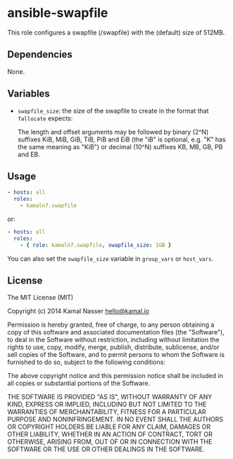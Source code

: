 ansible-swapfile
================

This role configures a swapfile (/swapfile) with the (default) size of 512MB.

## Dependencies

None.

## Variables

* `swapfile_size`: the size of the swapfile to create in the format that `fallocate` expects:

    The  length and offset arguments may be followed by binary (2^N) suffixes KiB, MiB, GiB, TiB, PiB and EiB (the "iB" is optional, e.g. "K" has
           the same meaning as "KiB") or decimal (10^N) suffixes KB, MB, GB, PB and EB.

## Usage

```yaml
- hosts: all
  roles:
    - kamaln7.swapfile
```

or:

```yaml
- hosts: all
  roles:
    - { role: kamaln7.swapfile, swapfile_size: 1GB }
```

You can also set the `swapfile_size` variable in `group_vars` or `host_vars`.

## License

The MIT License (MIT)

Copyright (c) 2014 Kamal Nasser <hello@kamal.io>

Permission is hereby granted, free of charge, to any person obtaining a copy
of this software and associated documentation files (the "Software"), to deal
in the Software without restriction, including without limitation the rights
to use, copy, modify, merge, publish, distribute, sublicense, and/or sell
copies of the Software, and to permit persons to whom the Software is
furnished to do so, subject to the following conditions:

The above copyright notice and this permission notice shall be included in all
copies or substantial portions of the Software.

THE SOFTWARE IS PROVIDED "AS IS", WITHOUT WARRANTY OF ANY KIND, EXPRESS OR
IMPLIED, INCLUDING BUT NOT LIMITED TO THE WARRANTIES OF MERCHANTABILITY,
FITNESS FOR A PARTICULAR PURPOSE AND NONINFRINGEMENT. IN NO EVENT SHALL THE
AUTHORS OR COPYRIGHT HOLDERS BE LIABLE FOR ANY CLAIM, DAMAGES OR OTHER
LIABILITY, WHETHER IN AN ACTION OF CONTRACT, TORT OR OTHERWISE, ARISING FROM,
OUT OF OR IN CONNECTION WITH THE SOFTWARE OR THE USE OR OTHER DEALINGS IN THE
SOFTWARE.
